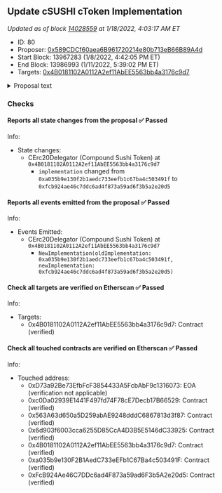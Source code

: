 ## Update cSUSHI cToken Implementation

_Updated as of block [14028559](https://etherscan.io/block/14028559) at 1/18/2022, 4:03:17 AM ET_

- ID: 80
- Proposer: [0x589CDCf60aea6B961720214e80b713eB66B89A4d](https://etherscan.io/address/0x589CDCf60aea6B961720214e80b713eB66B89A4d)
- Start Block: 13967283 (1/8/2022, 4:42:05 PM ET)
- End Block: 13986993 (1/11/2022, 5:39:02 PM ET)
- Targets: [0x4B0181102A0112A2ef11AbEE5563bb4a3176c9d7](https://etherscan.io/address/0x4B0181102A0112A2ef11AbEE5563bb4a3176c9d7#code)

<details>
  <summary>Proposal text</summary>

> # Update cSUSHI cToken Implementation
> ## Summary
> This proposal is a patch developed by Equilibria which updates the cToken implementation contract for cSUSHI to a more recent
> Solidity version (0.8.6) and removes error codes in favor of reverts with custom errors. No other core logic changes are
> intended. The new implementation has been deployed to [0xFcB924Ae46C7DDc6ad4F873a59ad6F3b5A2e20d5](https://etherscan.io/address/0xfcb924ae46c7ddc6ad4f873a59ad6f3b5a2e20d5)
> 
> ## Changelog
> These changes implement the following:
> 
> * Upgrade the Solidity version of the cToken and related contracts to 0.8.6 - all contracts in the repo were changed to 0.8.6 but only the cTokens will be upgraded as part of upcoming governance proposals. This is due to the complexity of having multiple Solidity versions in the same repo.
> * Remove the usage of SafeMath and CarefulMath in favor of Solidity 0.8’s checked math - Solidity will now automatically revert when math errors occur (overflows, division by zero, etc)
> * Remove the custom errorCode return values in favor of reverts and custom errors - this allows for a more structured way to deal with errors rather than enum or string comparisons.
> 
> It is important to note that the goal is to have no behavior changes in the happy path case, and to only move away from errorCodes and to revert in the failure case (both math errors and checks). All existing unit and scenario tests should pass with only changes to the error code cases.
> 
> More cTokens will be upgraded in a future proposal if this one passes and causes no issues.
> 
> ## Development
> The code changes can be viewed here: [Pull Request #152](https://github.com/compound-finance/compound-protocol/pull/152).
> 
> An audit was completed by the [ChainSecurity Team](https://chainsecurity.com/security-audit/compound-ctoken) and all issues
> were either fixed or out of scope for this change. For further discussion, please view the [Community Forum thread](https://www.comp.xyz/t/rfp12-implementation-ctoken-cleanup/2694).
</details>

### Checks
#### Reports all state changes from the proposal ✅ Passed
  




Info:
- State changes:
    - CErc20Delegator (Compound Sushi Token) at `0x4B0181102A0112A2ef11AbEE5563bb4a3176c9d7`
        - `implementation` changed from `0xa035b9e130f2b1aedc733eefb1c67ba4c503491f` to `0xfcb924ae46c7ddc6ad4f873a59ad6f3b5a2e20d5`

#### Reports all events emitted from the proposal ✅ Passed
  




Info:
- Events Emitted:
    - CErc20Delegator (Compound Sushi Token) at `0x4B0181102A0112A2ef11AbEE5563bb4a3176c9d7`
        - `NewImplementation(oldImplementation: 0xa035b9e130f2b1aedc733eefb1c67ba4c503491f, newImplementation: 0xfcb924ae46c7ddc6ad4f873a59ad6f3b5a2e20d5)`

#### Check all targets are verified on Etherscan ✅ Passed
  




Info:
- Targets:
    - 0x4B0181102A0112A2ef11AbEE5563bb4a3176c9d7: Contract (verified)

#### Check all touched contracts are verified on Etherscan ✅ Passed
  




Info:
- Touched address:
    - 0xD73a92Be73EfbFcF3854433A5FcbAbF9c1316073: EOA (verification not applicable)
    - 0xc0Da02939E1441F497fd74F78cE7Decb17B66529: Contract (verified)
    - 0x563A63d650a5D259abAE9248dddC6867813d3f87: Contract (verified)
    - 0x6d903f6003cca6255D85CcA4D3B5E5146dC33925: Contract (verified)
    - 0x4B0181102A0112A2ef11AbEE5563bb4a3176c9d7: Contract (verified)
    - 0xa035b9e130F2B1AedC733eEFb1C67Ba4c503491F: Contract (verified)
    - 0xFcB924Ae46C7DDc6ad4F873a59ad6F3b5A2e20d5: Contract (verified)
